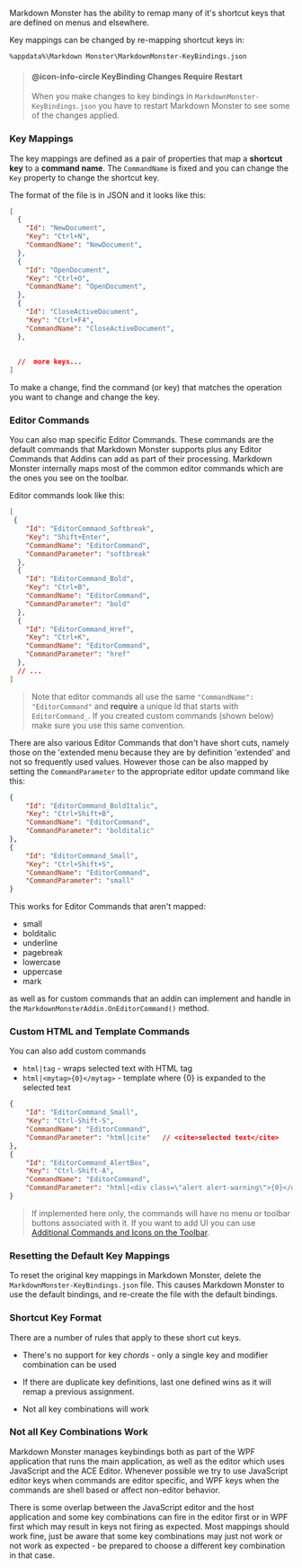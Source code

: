 ﻿Markdown Monster has the ability to remap many of it's shortcut keys that are defined on menus and elsewhere.

Key mappings can be changed by re-mapping shortcut keys in:

```dos
%appdata%\Markdown Monster\MarkdownMonster-KeyBindings.json
```

> #### @icon-info-circle KeyBinding Changes Require Restart
> When you make changes to key bindings in `MarkdownMonster-KeyBindings.json` you have to restart Markdown Monster to see some of the changes applied.

### Key Mappings
The key mappings are defined as a pair of properties that map a **shortcut key** to a **command name**. The `CommandName` is fixed and you can change the `Key` property to change the shortcut key.

The format of the file is in JSON and it looks like this:

```json
[
  {
    "Id": "NewDocument",
    "Key": "Ctrl+N",
    "CommandName": "NewDocument",
  },
  {
    "Id": "OpenDocument",
    "Key": "Ctrl+O",
    "CommandName": "OpenDocument",
  },
  {
    "Id": "CloseActiveDocument",
    "Key": "Ctrl+F4",
    "CommandName": "CloseActiveDocument",
  },
 
  
  //  more keys...
]  
```

To make a change, find the command (or key) that matches the operation you want to change and change the key.

### Editor Commands 
You can also map specific Editor Commands. These commands are the default commands that Markdown Monster supports plus any Editor Commands that Addins can add as part of their processing. Markdown Monster internally maps most of the common editor commands which are the ones you see on the toolbar.

Editor commands look like this:

```json
[
 {
    "Id": "EditorCommand_Softbreak",
    "Key": "Shift+Enter",
    "CommandName": "EditorCommand",
    "CommandParameter": "softbreak"
  },
  {
    "Id": "EditorCommand_Bold",
    "Key": "Ctrl+B",
    "CommandName": "EditorCommand",
    "CommandParameter": "bold"
  },
  {
    "Id": "EditorCommand_Href",
    "Key": "Ctrl+K",
    "CommandName": "EditorCommand",
    "CommandParameter": "href"
  },  
  // ... 
]
```

> Note that editor commands all use the same `"CommandName": "EditorCommand"` and **require** a unique Id that starts with `EditorCommand_`. If you created custom commands (shown below) make sure you use this same convention.
  
There are also various Editor Commands that don't have short cuts, namely those on the 'extended menu because they are by definition 'extended' and not so frequently used values. However those can be also mapped by setting the `CommandParameter` to the appropriate editor update command like this:

```json
{
    "Id": "EditorCommand_BoldItalic",
    "Key": "Ctrl+Shift+B",
    "CommandName": "EditorCommand",
    "CommandParameter": "bolditalic"
},
{
    "Id": "EditorCommand_Small",
    "Key": "Ctrl+Shift+S",
    "CommandName": "EditorCommand",
    "CommandParameter": "small"
}
```  

This works for Editor Commands that aren't mapped:

* small
* bolditalic
* underline
* pagebreak
* lowercase
* uppercase
* mark

as well as for custom commands that an addin can implement and handle in the `MarkdownMonsterAddin.OnEditorCommand()` method.

### Custom HTML and Template Commands
You can also add custom commands

* `html|tag`  - wraps selected text with HTML tag
* `html|<mytag>{0}</mytag>` - template where {0} is expanded to the selected text

```json
{
    "Id": "EditorCommand_Small",
    "Key": "Ctrl-Shift-S",
    "CommandName": "EditorCommand",
    "CommandParameter": "html|cite"   // <cite>selected text</cite>
},
{
    "Id": "EditorCommand_AlertBox",
    "Key": "Ctrl-Shift-A",
    "CommandName": "EditorCommand",
    "CommandParameter": "html|<div class=\"alert alert-warning\">{0}</div>"
}
```

> If implemented here only, the commands will have no menu or toolbar buttons associated with it. If you want to add UI you can use [Additional Commands and Icons on the Toolbar](VFPS://Topic/_5IM10BJPW).

### Resetting the Default Key Mappings
To reset the original key mappings in Markdown Monster, delete the `MarkdownMonster-KeyBindings.json` file. This causes Markdown Monster to use the default bindings, and re-create the file with the default bindings.

### Shortcut Key Format
There are a number of rules that apply to these short cut keys.

* There's no support for key *chords* - only a single key and modifier combination can be used

* If there are duplicate key definitions, last one defined wins as it will remap a previous assignment.

* Not all key combinations will work


### Not all Key Combinations Work
Markdown Monster manages keybindings both as part of the WPF application that runs the main application, as well as the editor which uses JavaScript and the ACE Editor. Whenever possible we try to use JavaScript editor keys when commands are editor specific, and WPF keys when the commands are shell based or affect non-editor behavior.

There is some overlap between the JavaScript editor and the host application and some key combinations can fire in the editor first or in WPF first which may result in keys not firing as expected. Most mappings should work fine, just be aware that some key combinations may just not work or not work as expected - be prepared to choose a different key combination in that case.